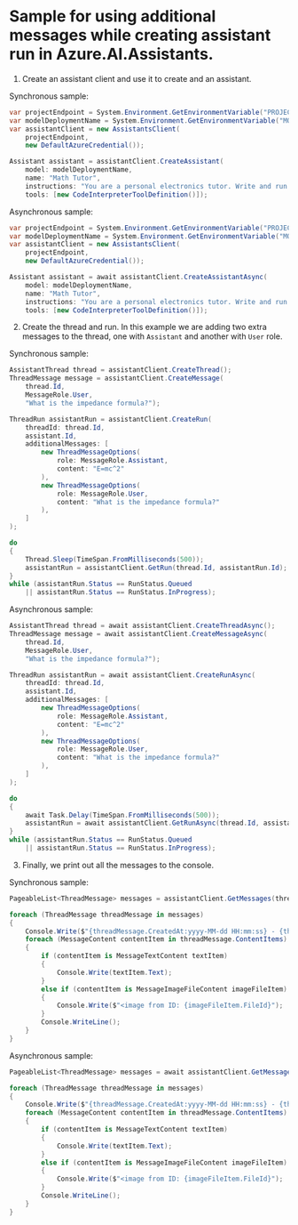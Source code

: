 # Sample for using additional messages while creating assistant run in Azure.AI.Assistants.

1. Create an assistant client and use it to create and an assistant.

Synchronous sample:
```C# Snippet:Sample_Assistant_Multiple_Messages_Create
var projectEndpoint = System.Environment.GetEnvironmentVariable("PROJECT_ENDPOINT");
var modelDeploymentName = System.Environment.GetEnvironmentVariable("MODEL_DEPLOYMENT_NAME");
var assistantClient = new AssistantsClient(
    projectEndpoint,
    new DefaultAzureCredential());

Assistant assistant = assistantClient.CreateAssistant(
    model: modelDeploymentName,
    name: "Math Tutor",
    instructions: "You are a personal electronics tutor. Write and run code to answer questions.",
    tools: [new CodeInterpreterToolDefinition()]);
```

Asynchronous sample:
```C# Snippet:Sample_Assistant_Multiple_Messages_CreateAsync
var projectEndpoint = System.Environment.GetEnvironmentVariable("PROJECT_ENDPOINT");
var modelDeploymentName = System.Environment.GetEnvironmentVariable("MODEL_DEPLOYMENT_NAME");
var assistantClient = new AssistantsClient(
    projectEndpoint,
    new DefaultAzureCredential());

Assistant assistant = await assistantClient.CreateAssistantAsync(
    model: modelDeploymentName,
    name: "Math Tutor",
    instructions: "You are a personal electronics tutor. Write and run code to answer questions.",
    tools: [new CodeInterpreterToolDefinition()]);
```

2. Create the thread and run. In this example we are adding two extra messages to the thread, one with `Assistant` and another with `User` role.

Synchronous sample:
```C# Snippet:Sample_Assistant_Multiple_Messages_Run
AssistantThread thread = assistantClient.CreateThread();
ThreadMessage message = assistantClient.CreateMessage(
    thread.Id,
    MessageRole.User,
    "What is the impedance formula?");

ThreadRun assistantRun = assistantClient.CreateRun(
    threadId: thread.Id,
    assistant.Id,
    additionalMessages: [
        new ThreadMessageOptions(
            role: MessageRole.Assistant,
            content: "E=mc^2"
        ),
        new ThreadMessageOptions(
            role: MessageRole.User,
            content: "What is the impedance formula?"
        ),
    ]
);

do
{
    Thread.Sleep(TimeSpan.FromMilliseconds(500));
    assistantRun = assistantClient.GetRun(thread.Id, assistantRun.Id);
}
while (assistantRun.Status == RunStatus.Queued
    || assistantRun.Status == RunStatus.InProgress);
```

Asynchronous sample:
```C# Snippet:Sample_Assistant_Multiple_Messages_RunAsync
AssistantThread thread = await assistantClient.CreateThreadAsync();
ThreadMessage message = await assistantClient.CreateMessageAsync(
    thread.Id,
    MessageRole.User,
    "What is the impedance formula?");

ThreadRun assistantRun = await assistantClient.CreateRunAsync(
    threadId: thread.Id,
    assistant.Id,
    additionalMessages: [
        new ThreadMessageOptions(
            role: MessageRole.Assistant,
            content: "E=mc^2"
        ),
        new ThreadMessageOptions(
            role: MessageRole.User,
            content: "What is the impedance formula?"
        ),
    ]
);

do
{
    await Task.Delay(TimeSpan.FromMilliseconds(500));
    assistantRun = await assistantClient.GetRunAsync(thread.Id, assistantRun.Id);
}
while (assistantRun.Status == RunStatus.Queued
    || assistantRun.Status == RunStatus.InProgress);
```

3. Finally, we print out all the messages to the console.

Synchronous sample:
```C# Snippet:Sample_Assistant_Multiple_Messages_Print
PageableList<ThreadMessage> messages = assistantClient.GetMessages(thread.Id, order: ListSortOrder.Ascending);

foreach (ThreadMessage threadMessage in messages)
{
    Console.Write($"{threadMessage.CreatedAt:yyyy-MM-dd HH:mm:ss} - {threadMessage.Role,10}: ");
    foreach (MessageContent contentItem in threadMessage.ContentItems)
    {
        if (contentItem is MessageTextContent textItem)
        {
            Console.Write(textItem.Text);
        }
        else if (contentItem is MessageImageFileContent imageFileItem)
        {
            Console.Write($"<image from ID: {imageFileItem.FileId}");
        }
        Console.WriteLine();
    }
}
```

Asynchronous sample:
```C# Snippet:Sample_Assistant_Multiple_Messages_PrintAsync
PageableList<ThreadMessage> messages = await assistantClient.GetMessagesAsync(thread.Id, order:ListSortOrder.Ascending);

foreach (ThreadMessage threadMessage in messages)
{
    Console.Write($"{threadMessage.CreatedAt:yyyy-MM-dd HH:mm:ss} - {threadMessage.Role,10}: ");
    foreach (MessageContent contentItem in threadMessage.ContentItems)
    {
        if (contentItem is MessageTextContent textItem)
        {
            Console.Write(textItem.Text);
        }
        else if (contentItem is MessageImageFileContent imageFileItem)
        {
            Console.Write($"<image from ID: {imageFileItem.FileId}");
        }
        Console.WriteLine();
    }
}
```